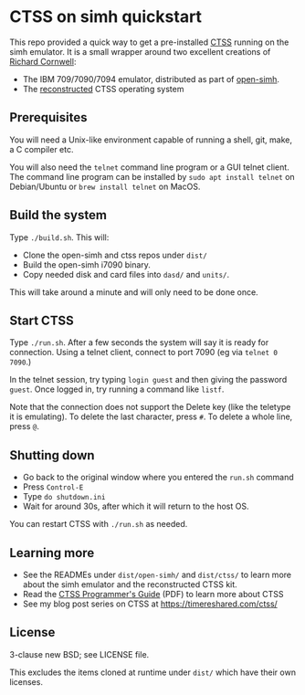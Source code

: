# CTSS on simh quickstart

This repo provided a quick way to get a pre-installed
[CTSS](https://timereshared.com/ctss/) running on the simh emulator.
It is a small wrapper around two excellent creations of
[Richard Cornwell](https://sky-visions.com/ibm/index.shtml):

* The IBM 709/7090/7094 emulator, distributed as part of
  [open-simh](https://github.com/open-simh/simh).
* The [reconstructed](https://github.com/rcornwell/ctss) CTSS
  operating system

## Prerequisites

You will need a Unix-like environment capable of running a shell, git,
make, a C compiler etc.

You will also need the `telnet` command line program or a GUI telnet
client. The command line program can be installed by `sudo apt install
telnet` on Debian/Ubuntu or `brew install telnet` on MacOS.

## Build the system

Type `./build.sh`. This will:

* Clone the open-simh and ctss repos under `dist/`
* Build the open-simh i7090 binary.
* Copy needed disk and card files into `dasd/` and `units/`.

This will take around a minute and will only need to be done once.

## Start CTSS

Type `./run.sh`. After a few seconds the system will say it is ready
for connection. Using a telnet client, connect to port 7090 (eg via
`telnet 0 7090`.)

In the telnet session, try typing `login guest` and then giving the
password `guest`. Once logged in, try running a command like `listf`.

Note that the connection does not support the Delete key (like the
teletype it is emulating). To delete the last character, press `#`. To
delete a whole line, press `@`.

## Shutting down

* Go back to the original window where you entered the `run.sh`
  command
* Press `Control-E`
* Type `do shutdown.ini`
* Wait for around 30s, after which it will return to the host OS.

You can restart CTSS with `./run.sh` as needed.

## Learning more

* See the READMEs under `dist/open-simh/` and `dist/ctss/` to learn
  more about the simh emulator and the reconstructed CTSS kit.
* Read the [CTSS Programmer's
  Guide](https://bitsavers.org/pdf/mit/ctss/CTSS_ProgrammersGuide_Dec69.pdf)
  (PDF) to learn more about CTSS
* See my blog post series on CTSS at https://timereshared.com/ctss/

## License

3-clause new BSD; see LICENSE file.

This excludes the items cloned at runtime under `dist/` which have
their own licenses.
